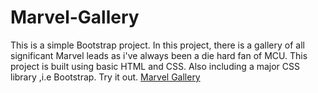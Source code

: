 # Marvel-Gallery
This is a simple Bootstrap project. In this project, there is a gallery of all significant Marvel leads as i've always been a die hard fan of MCU. 
This project is built using basic HTML and CSS. Also including a major CSS library ,i.e Bootstrap.
Try it out. [Marvel Gallery](https://shinigami017.github.io/Marvel-Gallery/index.html)
